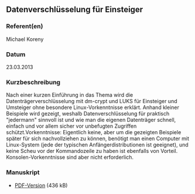 
 
## Datenverschlüsselung für Einsteiger


### Referent(en)
 Michael Koreny

### Datum
 23.03.2013

### Kurzbeschreibung
Nach einer kurzen Einführung in das Thema wird die
Datenträgerverschlüsselung mit dm-crypt und LUKS für Einsteiger und Umsteiger ohne besondere Linux-Vorkenntnisse erklärt. Anhand kleiner Beispiele wird gezeigt, weshalb Datenverschlüsselung für praktisch &quot;jedermann&quot; sinnvoll ist und wie man die eigenen Datenträger schnell,
einfach und vor allem sicher vor unbefugten Zugriffen schützt.Vorkenntnisse: Eigentlich keine, aber um die gezeigten Beispiele später für sich nachvollziehen zu können, benötigt man einen Computer mit Linux-System (jede der typischen Anfängerdistributionen ist geeignet), und keine Scheu vor der Kommandozeile zu haben ist ebenfalls von Vorteil. Konsolen-Vorkenntnisse sind aber nicht erforderlich.
### Manuskript

          
* [PDF-Version](/download/Vortraege/Datenverschluesselung_LIT_2013.pdf) (436 kB)
                 
      
  

